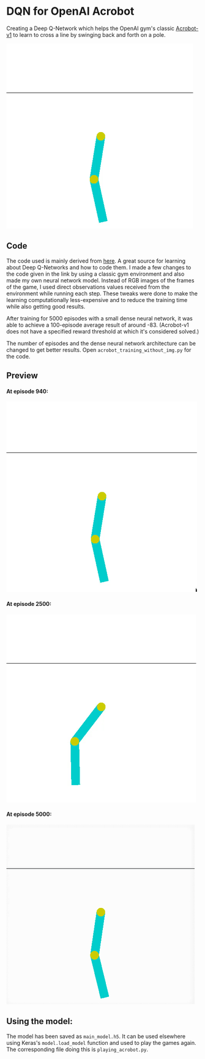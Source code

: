 # DQN for OpenAI Acrobot
Creating a Deep Q-Network which helps the OpenAI gym's classic [Acrobot-v1](https://gym.openai.com/envs/Acrobot-v1/) to learn to cross a line by swinging back and forth on a pole.

![imghere](https://raw.githubusercontent.com/atul-g/acrobot/master/sample_acrobot%20.png)

## Code
The code used is mainly derived from [here](https://pythonprogramming.net/training-deep-q-learning-dqn-reinforcement-learning-python-tutorial/). A great source for learning about Deep Q-Networks and how to code them. I made a few changes to the code given in the link by using a classic gym environment and also made my own neural network model. Instead of RGB images of the frames of the game, I used direct observations values received from the environment while running each step. These tweaks were done to make the learning computationally less-expensive and to reduce the training time while also getting good results.

After training for 5000 episodes with a small dense neural network, it was able to achieve a 100-episode average result of around -83. (Acrobot-v1 does not have a specified reward threshold at which it's considered solved.) 

The number of episodes and the dense neural network architecture can be changed to get better results. Open `acrobot_training_without_img.py` for the code.

## Preview
#### At episode 940:

![ep_940](https://raw.githubusercontent.com/atul-g/acrobot/master/episode_940.gif)


#### At episode 2500:
![ep_2500](https://raw.githubusercontent.com/atul-g/acrobot/master/episode_2500.gif)

#### At episode 5000:
![ep_5000](https://raw.githubusercontent.com/atul-g/acrobot/master/episode_5000.gif)


## Using the model:
The model has been saved as `main_model.h5`. It can be used elsewhere using Keras's `model.load_model` function and used to play
the games again. The corresponding file doing this is `playing_acrobot.py`.
